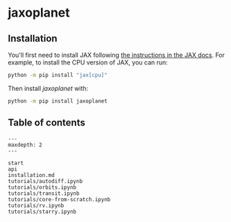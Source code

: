 # jaxoplanet



## Installation

You'll first need to install JAX following [the instructions in the JAX
docs](https://jax.readthedocs.io/en/latest/#installation). For example, to
install the CPU version of JAX, you can run:

```bash
python -m pip install "jax[cpu]"
```

Then install _jaxoplanet_ with:

```bash
python -m pip install jaxoplanet
```

## Table of contents

```{toctree}
---
maxdepth: 2
---

start
api
installation.md
tutorials/autodiff.ipynb
tutorials/orbits.ipynb
tutorials/transit.ipynb
tutorials/core-from-scratch.ipynb
tutorials/rv.ipynb
tutorials/starry.ipynb
```